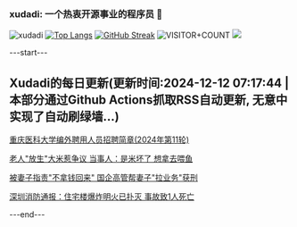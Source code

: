 ### xudadi: 一个热衷开源事业的程序员 👋

![xudadi](https://github-readme-stats-git-masterorgs-github-readme-stats-team.vercel.app/api?username=xudadi)
[![Top Langs](https://github-readme-stats.vercel.app/api/top-langs/?username=xudadi)](https://github.com/anuraghazra/github-readme-stats)
[![GitHub Streak](https://streak-stats.demolab.com?user=xudadi&locale=zh_Hans)](https://git.io/streak-stats)
![VISITOR+COUNT](https://komarev.com/ghpvc/?username=xudadi&label=VISITOR+COUNT)
![](https://raw.githubusercontent.com/xudadi/xudadi/main/assets/github-contribution-grid-snake.svg)


---start---

## Xudadi的每日更新(更新时间:2024-12-12 07:17:44 | 本部分通过Github Actions抓取RSS自动更新, 无意中实现了自动刷绿墙...)

[重庆医科大学编外聘用人员招聘简章(2024年第11轮)](https://www.gongkaoleida.com/article/2226288)

[老人"放生"大米惹争议 当事人：是米坏了 想拿去喂鱼](https://m.163.com/news/article/JJ5HA95C053469LG.html)

[被妻子指责"不拿钱回来" 国企高管帮妻子"拉业务"获刑](https://m.163.com/news/article/JJ5G344K051492T3.html)

[深圳消防通报：住宅楼爆炸明火已扑灭 事故致1人死亡](https://m.163.com/news/article/JJ5E1ALQ0001899O.html)

---end---
